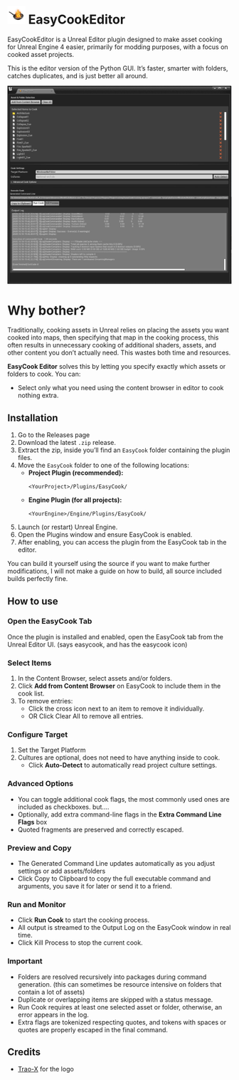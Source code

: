 # <img src="Resources/icon128.png" alt="Logo" width="40"> EasyCookEditor
EasyCookEditor is a Unreal Editor plugin designed to make asset cooking for Unreal Engine 4 easier, primarily for modding purposes, with a focus on cooked asset projects.

This is the editor version of the Python GUI. It’s faster, smarter with folders, catches duplicates, and is just better all around.

![preview](Resources/preview.png)

# Why bother?
Traditionally, cooking assets in Unreal relies on placing the assets you want cooked into maps, then specifying that map in the cooking process, this often results in unnecessary cooking of additional shaders, assets, and other content you don’t actually need. This wastes both time and resources.

**EasyCook Editor** solves this by letting you specify exactly which assets or folders to cook. You can:
* Select only what you need using the content browser in editor to cook nothing extra.

## Installation
1. Go to the Releases page
2. Download the latest `.zip` release.
3. Extract the zip, inside you’ll find an `EasyCook` folder containing the plugin files.
4. Move the `EasyCook` folder to one of the following locations:
   * **Project Plugin (recommended):**
     ```
     <YourProject>/Plugins/EasyCook/
     ```
   * **Engine Plugin (for all projects):**
     ```
     <YourEngine>/Engine/Plugins/EasyCook/
     ```
5. Launch (or restart) Unreal Engine.
6. Open the Plugins window and ensure EasyCook is enabled.
7. After enabling, you can access the plugin from the EasyCook tab in the editor.

You can build it yourself using the source if you want to make further modifications, I will not make a guide on how to build, all source included builds perfectly fine.

## How to use
### Open the EasyCook Tab
Once the plugin is installed and enabled, open the EasyCook tab from the Unreal Editor UI. (says easycook, and has the easycook icon)

### Select Items
1. In the Content Browser, select assets and/or folders.
2. Click **Add from Content Browser** on EasyCook to include them in the cook list.
3. To remove entries:
   * Click the cross icon next to an item to remove it individually.
   * OR Click Clear All to remove all entries.

### Configure Target
1. Set the Target Platform
2. Cultures are optional, does not need to have anything inside to cook.
   * Click **Auto-Detect** to automatically read project culture settings.

### Advanced Options
* You can toggle additional cook flags, the most commonly used ones are included as checkboxes. but....
* Optionally, add extra command-line flags in the **Extra Command Line Flags** box
* Quoted fragments are preserved and correctly escaped.

### Preview and Copy
* The Generated Command Line updates automatically as you adjust settings or add assets/folders
* Click Copy to Clipboard to copy the full executable command and arguments, you save it for later or send it to a friend.

### Run and Monitor
* Click **Run Cook** to start the cooking process.
* All output is streamed to the Output Log on the EasyCook window in real time.
* Click Kill Process to stop the current cook.

### Important
* Folders are resolved recursively into packages during command generation. (this can sometimes be resource intensive on folders that contain a lot of assets)
* Duplicate or overlapping items are skipped with a status message.
* Run Cook requires at least one selected asset or folder, otherwise, an error appears in the log.
* Extra flags are tokenized respecting quotes, and tokens with spaces or quotes are properly escaped in the final command.

## Credits
- [Trao-X](https://github.com/Trao-X) for the logo 
